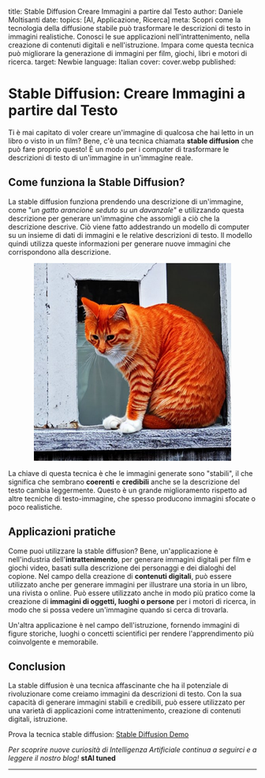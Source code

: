 
title: Stable Diffusion Creare Immagini a partire dal Testo
author: Daniele Moltisanti
date: 
topics: [AI, Applicazione, Ricerca]
meta: Scopri come la tecnologia della diffusione stabile può trasformare le descrizioni di testo in immagini realistiche. Conosci le sue applicazioni nell'intrattenimento, nella creazione di contenuti digitali e nell'istruzione. Impara come questa tecnica può migliorare la generazione di immagini per film, giochi, libri e motori di ricerca.
target: Newbie
language: Italian
cover: cover.webp
published:

# Stable Diffusion: Creare Immagini a partire dal Testo

Ti è mai capitato di voler creare un'immagine di qualcosa che hai letto in un libro o visto in un film? Bene, c'è una tecnica chiamata **stable diffusion** che può fare proprio questo! È un modo per i computer di trasformare le descrizioni di testo di un'immagine in un'immagine reale.

## Come funziona la Stable Diffusion?

La stable diffusion funziona prendendo una descrizione di un'immagine, come "*un gatto arancione seduto su un davanzale*" e utilizzando questa descrizione per generare un'immagine che assomigli a ciò che la descrizione descrive. Ciò viene fatto addestrando un modello di computer su un insieme di dati di immagini e le relative descrizioni di testo. Il modello quindi utilizza queste informazioni per generare nuove immagini che corrispondono alla descrizione.

<p align="center">
  <img src="./image.png" height="400px" width="auto" alt="epistemic-vs-aleatoric"/>
</p>

La chiave di questa tecnica è che le immagini generate sono "stabili", il che significa che sembrano **coerenti** e **credibili** anche se la descrizione del testo cambia leggermente. Questo è un grande miglioramento rispetto ad altre tecniche di testo-immagine, che spesso producono immagini sfocate o poco realistiche.

## Applicazioni pratiche

Come puoi utilizzare la stable diffusion? Bene, un'applicazione è nell'industria dell'**intrattenimento**, per generare immagini digitali per film e giochi video, basati sulla descrizione dei personaggi e dei dialoghi del copione. Nel campo della creazione di **contenuti digitali**, può essere utilizzato anche per generare immagini per illustrare una storia in un libro, una rivista o online. Può essere utilizzato anche in modo più pratico come la creazione di **immagini di oggetti, luoghi o persone** per i motori di ricerca, in modo che si possa vedere un'immagine quando si cerca di trovarla.

Un'altra applicazione è nel campo dell'istruzione, fornendo immagini di figure storiche, luoghi o concetti scientifici per rendere l'apprendimento più coinvolgente e memorabile.

## Conclusion

La stable diffusion è una tecnica affascinante che ha il potenziale di rivoluzionare come creiamo immagini da descrizioni di testo. Con la sua capacità di generare immagini stabili e credibili, può essere utilizzato per una varietà di applicazioni come intrattenimento, creazione di contenuti digitali, istruzione.

Prova la tecnica stable diffusion: [Stable Diffusion Demo ](https://stablediffusionweb.com/#demo)

*Per scoprire nuove curiosità di Intelligenza Artificiale continua a seguirci e a leggere il nostro blog!* **stAI tuned**

---